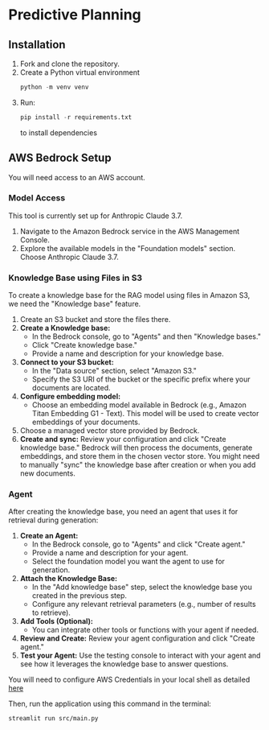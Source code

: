 # Predictive Planning

## Installation
1. Fork and clone the repository.
1. Create a Python virtual environment
    ```python
    python -m venv venv
    ```
1. Run:
    ```python
    pip install -r requirements.txt
    ```
    to install dependencies

## AWS Bedrock Setup
You will need access to an AWS account.

### Model Access
This tool is currently set up for Anthropic Claude 3.7.
1. Navigate to the Amazon Bedrock service in the AWS Management Console.
2. Explore the available models in the "Foundation models" section. Choose Anthropic Claude 3.7.

### Knowledge Base using Files in S3

To create a knowledge base for the RAG model using files in Amazon S3, we need the "Knowledge base" feature.
1. Create an S3 bucket and store the files there.
2.  **Create a Knowledge base:**
    * In the Bedrock console, go to "Agents" and then "Knowledge bases."
    * Click "Create knowledge base."
    * Provide a name and description for your knowledge base.
3.  **Connect to your S3 bucket:**
    * In the "Data source" section, select "Amazon S3."
    * Specify the S3 URI of the bucket or the specific prefix where your documents are located.
4.  **Configure embedding model:**
    * Choose an embedding model available in Bedrock (e.g., Amazon Titan Embedding G1 - Text). This model will be used to create vector embeddings of your documents.
5. Choose a managed vector store provided by Bedrock.
6.  **Create and sync:** Review your configuration and click "Create knowledge base." Bedrock will then process the documents, generate embeddings, and store them in the chosen vector store. You might need to manually "sync" the knowledge base after creation or when you add new documents.

### Agent
After creating the knowledge base, you need an agent that uses it for retrieval during generation:

1.  **Create an Agent:**
    * In the Bedrock console, go to "Agents" and click "Create agent."
    * Provide a name and description for your agent.
    * Select the foundation model you want the agent to use for generation.
2.  **Attach the Knowledge Base:**
    * In the "Add knowledge base" step, select the knowledge base you created in the previous step.
    * Configure any relevant retrieval parameters (e.g., number of results to retrieve).
3.  **Add Tools (Optional):**
    * You can integrate other tools or functions with your agent if needed.
5.  **Review and Create:** Review your agent configuration and click "Create agent."
6.  **Test your Agent:** Use the testing console to interact with your agent and see how it leverages the knowledge base to answer questions.

You will need to configure AWS Credentials in your local shell as detailed [here](https://docs.aws.amazon.com/cli/v1/userguide/cli-configure-files.html)

Then, run the application using this command in the terminal:
```bash
streamlit run src/main.py 
```